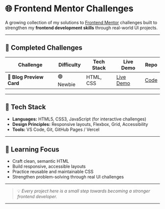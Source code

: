 # 🌐 Frontend Mentor Challenges

A growing collection of my solutions to [Frontend Mentor](https://www.frontendmentor.io) challenges built to strengthen my **frontend development skills** through real-world UI projects.

---

## 🧩 Completed Challenges

| Challenge | Difficulty | Tech Stack | Live Demo | Repo |
|------------|-------------|-------------|------------|------|
| 📰 **Blog Preview Card** | 🟢 Newbie | HTML, CSS | [Live Demo](./blog-preview-card-main/) | [Code](./blog-preview-card-main/) |

---

## 🧰 Tech Stack

- **Languages:** HTML5, CSS3, JavaScript (for interactive challenges)  
- **Design Principles:** Responsive layouts, Flexbox, Grid, Accessibility  
- **Tools:** VS Code, Git, GitHub Pages / Vercel  

---

## 🚀 Learning Focus

- Craft clean, semantic HTML  
- Build responsive, accessible layouts  
- Practice reusable and maintainable CSS  
- Strengthen problem-solving through real UI challenges  

---


> 💡 _Every project here is a small step towards becoming a stronger frontend developer._

---
